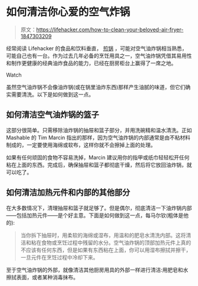 # 如何清洁你心爱的空气炸锅

> 原文：<https://lifehacker.com/how-to-clean-your-beloved-air-fryer-1847303209>

经常阅读 Lifehacker 的食品和饮料垂直， [煎锅](https://lifehacker.com/food-drink) ，可能对空气油炸锅相当熟悉，可能自己也有一台。作为过去几年必备的烹饪用具之一，空气油炸锅凭借其易用性和制作更健康的经典油炸食品的能力，已经在厨房柜台上赢得了一席之地。

Watch

虽然空气油炸锅不会像油炸锅(或在锅里油炸东西)那样产生油腻的味道，但它们确实需要清洗。以下是如何做到这一点。

## 如何清洁空气油炸锅的篮子

这部分很简单。只需移除油炸锅的抽屉和篮子部分，并用洗碗精和温水清洗。正如 Mashable 的 Tim Marcin 指出的那样，因为空气油炸锅的内部通常是由不粘材料制成的，一定要使用海绵或软布，这样你就不会擦掉上面的处理。

如果有任何顽固的食物不容易洗掉，Marcin 建议用你的指甲或纸巾轻轻松开任何粘在上面的东西。完成后，确保抽屉和篮子都彻底干燥，然后将它放回油炸锅，就可以吃了。

## 如何清洁加热元件和内部的其他部分

在大多数情况下，清理抽屉和篮子就足够了。但是偶尔，彻底清洁一下油炸锅内部——包括加热元件——是个好主意。下面是如何做到这一点，每马尔钦(粗体是他的):

> 当你拆下抽屉时，用柔软的海绵或湿布，用温和的肥皂水清洗内部。这将清洁和粘在食物或烹饪过程中残留的水分。空气油炸锅的顶部加热元件上真的不应该有任何东西，但是如果有东西粘在上面，你可以用湿布擦拭并擦干，一旦元件在烹饪过程中冷却下来。

至于空气油炸锅的外部，就像清洁其他厨房用具的外部一样进行清洁:用肥皂和水擦拭表面，或者某种消毒抹布。